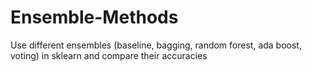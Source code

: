 # Ensemble-Methods
Use different ensembles (baseline, bagging, random forest, ada boost, voting) in sklearn and compare their accuracies
